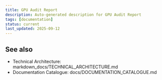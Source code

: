```yaml
---
title: GPU Audit Report
description: Auto-generated description for GPU Audit Report
tags: [documentation]
status: current
last_updated: 2025-09-12
---
```


## See also

- Technical Architecture: markdown_docs/TECHNICAL_ARCHITECTURE.md
- Documentation Catalogue: docs/DOCUMENTATION_CATALOGUE.md

